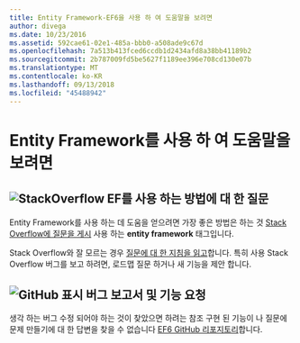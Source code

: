 ```yaml
---
title: Entity Framework-EF6을 사용 하 여 도움말을 보려면
author: divega
ms.date: 10/23/2016
ms.assetid: 592cae61-02e1-485a-bbb0-a508ade9c67d
ms.openlocfilehash: 7a513b413fced6ccdb1d2434afd8a38bb41189b2
ms.sourcegitcommit: 2b787009fd5be5627f1189ee396e708cd130e07b
ms.translationtype: MT
ms.contentlocale: ko-KR
ms.lasthandoff: 09/13/2018
ms.locfileid: "45488942"
---
```

# <a name="get-help-using-entity-framework"></a>Entity Framework를 사용 하 여 도움말을 보려면
## <a name="stackoverflowef6mediastackoverflowpng-questions-about-using-ef"></a>![StackOverflow](~/ef6/media/stackoverflow.png) EF를 사용 하는 방법에 대 한 질문  

Entity Framework를 사용 하는 데 도움을 얻으려면 가장 좋은 방법은 하는 것 [Stack Overflow에 질문을 게시](http://stackoverflow.com/questions/ask) 사용 하는 **entity framework** 태그입니다.  

Stack Overflow와 잘 모르는 경우 [질문에 대 한 지침을 읽고](http://stackoverflow.com/help/asking)합니다. 특히 사용 Stack Overflow 버그를 보고 하려면, 로드맵 질문 하거나 새 기능을 제안 합니다.  

## <a name="github-markef6mediagithub-mark-32pxpng-bug-reports-and-feature-requests"></a>![GitHub 표시](~/ef6/media/github-mark-32px.png) 버그 보고서 및 기능 요청  

생각 하는 버그 수정 되어야 하는 것이 찾았으면 하려는 참조 구현 된 기능이 나 질문에 문제 만들기에 대 한 답변을 찾을 수 없습니다 [EF6 GitHub 리포지토리](https://github.com/aspnet/EntityFramework6/issues)합니다.
